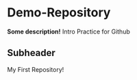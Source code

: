 # Demo-Repository

**Some description!**
Intro Practice for Github

## Subheader

My First Repository!
